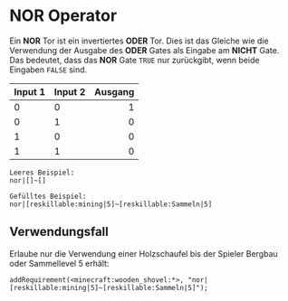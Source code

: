 # NOR Operator

Ein **NOR** Tor ist ein invertiertes **ODER** Tor. Dies ist das Gleiche wie die Verwendung der Ausgabe des **ODER** Gates als Eingabe am **NICHT** Gate. Das bedeutet, dass das **NOR** Gate `TRUE` nur zurückgibt, wenn beide Eingaben `FALSE` sind.

| Input 1 | Input 2 | Ausgang |
| ------- | ------- | -------:|
| 0       | 0       |       1 |
| 0       | 1       |       0 |
| 1       | 0       |       0 |
| 1       | 1       |       0 |

    Leeres Beispiel:
    nor|[]~[]
    
    Gefülltes Beispiel:
    nor|[reskillable:mining|5]~[reskillable:Sammeln|5]
    

## Verwendungsfall

Erlaube nur die Verwendung einer Holzschaufel bis der Spieler Bergbau oder Sammellevel 5 erhält:

```zenscript
addRequirement(<minecraft:wooden_shovel:*>, "nor|[reskillable:mining|5]~[reskillable:Sammeln|5]");
```